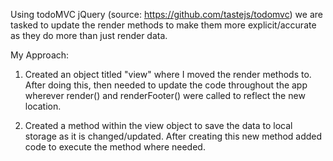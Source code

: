 Using todoMVC jQuery (source: https://github.com/tastejs/todomvc) we are tasked to update the render methods to make them more explicit/accurate as they do more than just render data.

My Approach:
1. Created an object titled "view" where I moved the render methods to.  After doing this, then needed to update the code throughout the app wherever render() and renderFooter() were called to reflect the new location.

2. Created a method within the view object to save the data to local storage as it is changed/updated.  After creating this new method added code to execute the method where needed.
